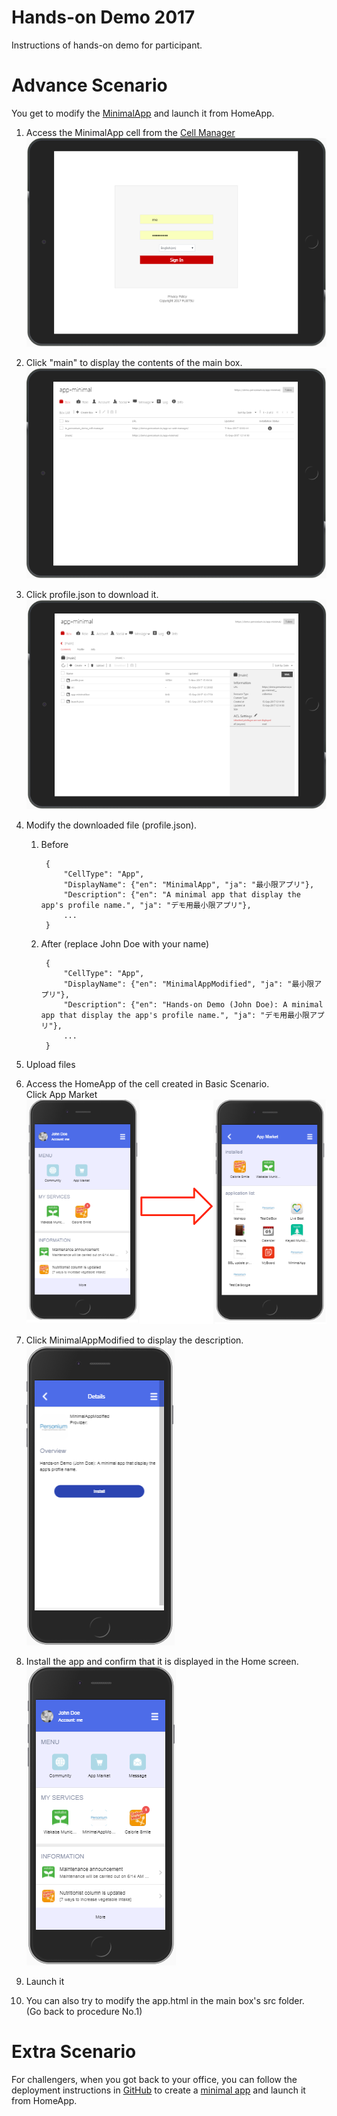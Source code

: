 # Hands-on Demo 2017  
Instructions of hands-on demo for participant.  

# Advance Scenario  
You get to modify the [MinimalApp](https://github.com/personium/template-app-cell) and launch it from HomeApp.  

1. Access the MinimalApp cell from the [Cell Manager](  
https://demo.personium.io/app-minimal/io_personium_demo_cell-manager/src/login.html)  
![](doc/minimal_app_cell_manager_login.png)

1. Click "main" to display the contents of the main box.  
![](doc/minimal_app_cell_manager.png)  

1. Click profile.json to download it.  
![](doc/minimal_app_cell_manager_main_box.png)  

1. Modify the downloaded file (profile.json). 
    1. Before  

            {
                "CellType": "App",
                "DisplayName": {"en": "MinimalApp", "ja": "最小限アプリ"},
                "Description": {"en": "A minimal app that display the app's profile name.", "ja": "デモ用最小限アプリ"},
                ...
            }

    1. After (replace John Doe with your name) 

            {
                "CellType": "App",
                "DisplayName": {"en": "MinimalAppModified", "ja": "最小限アプリ"},
                "Description": {"en": "Hands-on Demo (John Doe): A minimal app that display the app's profile name.", "ja": "デモ用最小限アプリ"},
                ...
            }

1. Upload files  
1. Access the HomeApp of the cell created in Basic Scenario.  
Click App Market  
![](doc/john_doe_app_market.png)  
1. Click MinimalAppModified to display the description.  
![](doc/john_doe_app_market_minimal_app_description.png)  
1. Install the app and confirm that it is displayed in the Home screen.  
![](doc/john_doe_app_market_minimal_app_installed.png)  
1. Launch it  
1. You can also try to modify the app.html in the main box's src folder.  
(Go back to procedure No.1)

# Extra Scenario  
For challengers, when you got back to your office, you can follow the deployment instructions in [GitHub](https://github.com/personium/template-app-cell) to create a [minimal app](https://github.com/personium/template-app-cell) and launch it from HomeApp.  
